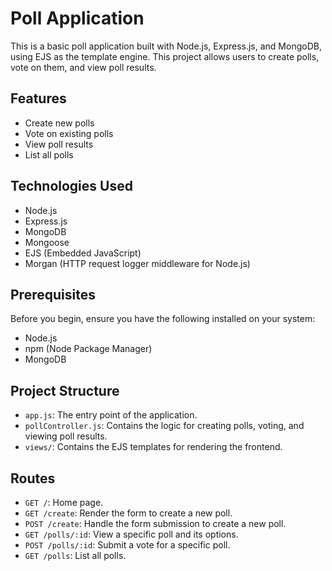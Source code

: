 # Poll Application

This is a basic poll application built with Node.js, Express.js, and MongoDB, using EJS as the template engine. This project allows users to create polls, vote on them, and view poll results.

## Features

- Create new polls
- Vote on existing polls
- View poll results
- List all polls

## Technologies Used

- Node.js
- Express.js
- MongoDB
- Mongoose
- EJS (Embedded JavaScript)
- Morgan (HTTP request logger middleware for Node.js)

## Prerequisites

Before you begin, ensure you have the following installed on your system:

- Node.js
- npm (Node Package Manager)
- MongoDB

## Project Structure

- `app.js`: The entry point of the application.
- `pollController.js`: Contains the logic for creating polls, voting, and viewing poll results.
- `views/`: Contains the EJS templates for rendering the frontend.

## Routes

- `GET /`: Home page.
- `GET /create`: Render the form to create a new poll.
- `POST /create`: Handle the form submission to create a new poll.
- `GET /polls/:id`: View a specific poll and its options.
- `POST /polls/:id`: Submit a vote for a specific poll.
- `GET /polls`: List all polls.